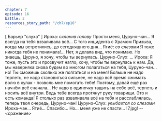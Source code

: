 ```yaml
---
chapter: 7
episode: 16
battle: 2
resources_story_path: "/ch7/ep16"
---
```

[ Барьер "слуха" ]
Ироха: *склонив голову* Прости меня, Цуруно-чан... Я всегда на тебя взваливала всё... С того инцидента с Храмом Призыва, когда мы встретились, до сегодняшнего дня...
Ятиё: *со слезами* Я тоже никогда тебя не понимала!... Нет, я делала вид, что понимаю. Но знаешь, Цуруно, я хочу, чтобы ты вернулась.
Цуруно-Слух: ...
Ироха: Я тоже, пусть это и прозвучит нагло, хочу, чтобы ты вернулась к нам. Да, мы наверняка снова будем во многом полагаться на тебя, Цуруно-чан... но! Ты сможешь сколько же полгаться и на меня! Больше не надо терпеть, не надо становиться сильнее, не надо всё время сжимать волю в кулак - позволь мне помогать тебе! Поэтому, давай ещё раз начнём всё сначала... Не надо в одиночку тащить на себе всё, терпеть и носить всё внутри. Ведь тебе всегда протянут руку товарищи. Это и есть команда! Я столько раз взваливала всё на тебя и расслаблялась, теперь твоя очередь, Цуруно-чан!
Цуруно-Слух: *улыбается со слезами* Ироха-чан... Ятиё... Спасибо... Но... меня уже не спасти...
!7.jpg!
--<сражение>
